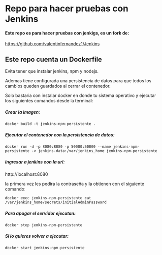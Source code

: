 # Repo para hacer pruebas con Jenkins

#### Este repo es para hacer pruebas con jenkigs, es un fork de:

https://github.com/valentinfernandez1/Jenkins

## Este repo cuenta un Dockerfile

Evita tener que instalar jenkins, npm y nodejs.

Ademas tiene configurada una persistencia de datos para que todos los cambios queden guardados al cerrar el contenedor.

Solo bastaria con instalar docker en donde tu sistema operativo y ejecutar los siguientes comandos desde la terminal:

##### Crear la imagen:

    docker build -t jenkins-npm-persistente .


##### Ejecutar el contenedor con la persistencia de datos:
    docker run -d -p 8080:8080 -p 50000:50000 --name jenkins-npm-persistente -v jenkins-data:/var/jenkins_home jenkins-npm-persistente


##### Ingresar a jenkins con la url:

http://localhost:8080

la primera vez les pedira la contraseña y la obtienen con el siguiente comando:

    docker exec jenkins-npm-persistente cat /var/jenkins_home/secrets/initialAdminPassword

##### Para apagar el servidor ejecutan:

    docker stop jenkins-npm-persistente

##### Si lo quieres volver a ejecutar:

    docker start jenkins-npm-persistente